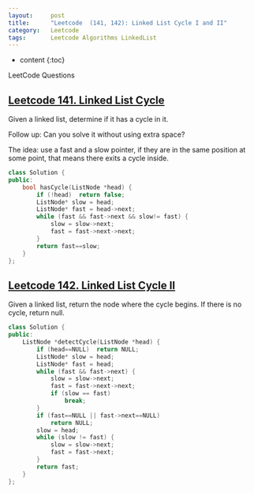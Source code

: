```yaml
---
layout:     post
title:      "Leetcode  (141, 142): Linked List Cycle I and II"
category:   Leetcode 
tags:		Leetcode Algorithms LinkedList
---
```

* content
{:toc}

LeetCode Questions

## [Leetcode 141. Linked List Cycle](https://leetcode.com/problems/linked-list-cycle/)

Given a linked list, determine if it has a cycle in it.

Follow up: Can you solve it without using extra space?

The idea: use a fast and a slow pointer, if they are in the same position at some point, that means there exits a cycle inside.

```cpp
class Solution {
public:
    bool hasCycle(ListNode *head) {
        if (!head)  return false;
        ListNode* slow = head;
        ListNode* fast = head->next;
        while (fast && fast->next && slow!= fast) {
            slow = slow->next;
            fast = fast->next->next;
        }
        return fast==slow;
    }
};
```

## [Leetcode 142. Linked List Cycle II](https://leetcode.com/problems/linked-list-cycle-ii/)

Given a linked list, return the node where the cycle begins. If there is no cycle, return null.

```cpp
class Solution {
public:
    ListNode *detectCycle(ListNode *head) {
        if (head==NULL)  return NULL;
        ListNode* slow = head;
        ListNode* fast = head;
        while (fast && fast->next) {
            slow = slow->next;
            fast = fast->next->next;
            if (slow == fast)
                break;
        }
        if (fast==NULL || fast->next==NULL)
            return NULL;
        slow = head;
        while (slow != fast) {
            slow = slow->next;
            fast = fast->next;
        }
        return fast;
    }
};
```
